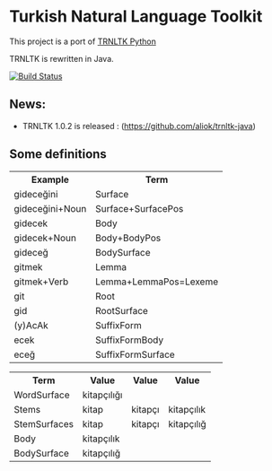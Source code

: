 Turkish Natural Language Toolkit
=============
This project is a port of [TRNLTK Python](https://github.com/aliok/trnltk)

TRNLTK is rewritten in Java.

[![Build Status](https://drone.io/github.com/aliok/trnltk-java/status.png)](https://drone.io/github.com/aliok/trnltk-java/latest)

News:
-----
  * TRNLTK 1.0.2 is released : (https://github.com/aliok/trnltk-java)


Some definitions
----------------
<!---
Example Term
gideceğini Surface
gideceğini+Noun Surface+SurfacePos
gidecek Body
gidecek+Noun Body+BodyPos
gideceğ BodySurface
gitmek Lemma
gitmek+Verb Lemma+LemmaPos=Lexeme
git Root
gid RootSurface
(y)AcAk SuffixForm
ecek SuffixFormBody
eceğ SuffixFormSurface

Term Value Value Value
WordSurface kitapçılığı
Stems kitap kitapçı kitapçılık
StemSurfaces kitap kitapçı kitapçılığ
Body kitapçılık
BodySurface kitapçılığ

-->
<!---
Tables below are generated using http://www.sensefulsolutions.com/2010/10/format-text-as-table.html
-->
<table><tbody><tr><th>Example</th><th>Term</th></tr><tr><td>gideceğini</td><td>Surface</td></tr><tr><td>gideceğini+Noun</td><td>Surface+SurfacePos</td></tr><tr><td>gidecek</td><td>Body</td></tr><tr><td>gidecek+Noun</td><td>Body+BodyPos</td></tr><tr><td>gideceğ</td><td>BodySurface</td></tr><tr><td>gitmek</td><td>Lemma</td></tr><tr><td>gitmek+Verb</td><td>Lemma+LemmaPos=Lexeme</td></tr><tr><td>git</td><td>Root</td></tr><tr><td>gid</td><td>RootSurface</td></tr><tr><td>(y)AcAk</td><td>SuffixForm</td></tr><tr><td>ecek</td><td>SuffixFormBody</td></tr><tr><td>eceğ</td><td>SuffixFormSurface</td></tr></tbody></table>

<table><tbody><tr><th>Term</th><th>Value</th><th>Value</th><th>Value</th></tr><tr><td>WordSurface</td><td>kitapçılığı</td><td> </td><td> </td></tr><tr><td>Stems</td><td>kitap</td><td>kitapçı</td><td>kitapçılık</td></tr><tr><td>StemSurfaces</td><td>kitap</td><td>kitapçı</td><td>kitapçılığ</td></tr><tr><td>Body</td><td>kitapçılık</td><td> </td><td> </td></tr><tr><td>BodySurface</td><td>kitapçılığ</td><td> </td><td> </td></tr></tbody></table>

